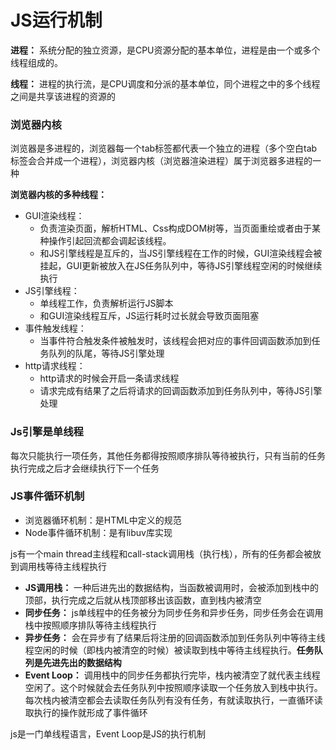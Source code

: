 # JS运行机制

**进程：** 系统分配的独立资源，是CPU资源分配的基本单位，进程是由一个或多个线程组成的。

**线程：** 进程的执行流，是CPU调度和分派的基本单位，同个进程之中的多个线程之间是共享该进程的资源的

### 浏览器内核

浏览器是多进程的，浏览器每一个tab标签都代表一个独立的进程（多个空白tab标签会合并成一个进程），浏览器内核（浏览器渲染进程）属于浏览器多进程的一种

**浏览器内核的多种线程：**

+ GUI渲染线程：
  + 负责渲染页面，解析HTML、Css构成DOM树等，当页面重绘或者由于某种操作引起回流都会调起该线程。
  + 和JS引擎线程是互斥的，当JS引擎线程在工作的时候，GUI渲染线程会被挂起，GUI更新被放入在JS任务队列中，等待JS引擎线程空闲的时候继续执行
+ JS引擎线程：
  + 单线程工作，负责解析运行JS脚本
  + 和GUI渲染线程互斥，JS运行耗时过长就会导致页面阻塞
+ 事件触发线程：
  + 当事件符合触发条件被触发时，该线程会把对应的事件回调函数添加到任务队列的队尾，等待JS引擎处理
+ http请求线程：
  + http请求的时候会开启一条请求线程
  + 请求完成有结果了之后将请求的回调函数添加到任务队列中，等待JS引擎处理

### Js引擎是单线程

每次只能执行一项任务，其他任务都得按照顺序排队等待被执行，只有当前的任务执行完成之后才会继续执行下一个任务

### JS事件循环机制

+ 浏览器循环机制：是HTML中定义的规范
+ Node事件循环机制：是有libuv库实现

js有一个main thread主线程和call-stack调用栈（执行栈），所有的任务都会被放到调用栈等待主线程执行

+ **JS调用栈：** 一种后进先出的数据结构，当函数被调用时，会被添加到栈中的顶部，执行完成之后就从栈顶部移出该函数，直到栈内被清空
+ **同步任务：** js单线程中的任务被分为同步任务和异步任务，同步任务会在调用栈中按照顺序排队等待主线程执行
+ **异步任务：** 会在异步有了结果后将注册的回调函数添加到任务队列中等待主线程空闲的时候（即栈内被清空的时候）被读取到栈中等待主线程执行。**任务队列是先进先出的数据结构**
+ **Event Loop：** 调用栈中的同步任务都执行完毕，栈内被清空了就代表主线程空闲了。这个时候就会去任务队列中按照顺序读取一个任务放入到栈中执行。每次栈内被清空都会去读取任务队列有没有任务，有就读取执行，一直循环读取执行的操作就形成了事件循环

js是一门单线程语言，Event Loop是JS的执行机制


